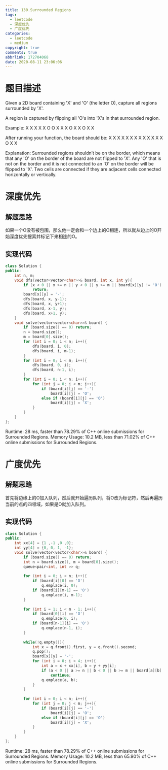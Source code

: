 ```yaml
---
title: 130.Surrounded Regions
tags:
  - leetcode
  - 深度优先
  - 广度优先
categories:
  - leetcode
  - medium
copyright: true
comments: true
abbrlink: 172704068
date: 2020-08-11 23:06:06
---
```

# 题目描述
Given a 2D board containing 'X' and 'O' (the letter O), capture all regions surrounded by 'X'.

A region is captured by flipping all 'O's into 'X's in that surrounded region.

Example:
X X X X
X O O X
X X O X
X O X X

After running your function, the board should be:
X X X X
X X X X
X X X X
X O X X

Explanation:
Surrounded regions shouldn’t be on the border, which means that any 'O' on the border of the board are not flipped to 'X'. Any 'O' that is not on the border and it is not connected to an 'O' on the border will be flipped to 'X'. Two cells are connected if they are adjacent cells connected horizontally or vertically.
# 深度优先
## 解题思路
如果一个O没有被包围，那么他一定会和一个边上的O相连，所以就从边上的O开始深度优先搜索并标记下来相连的O。
## 实现代码
```C++
class Solution {
public:
    int n, m;
    void dfs(vector<vector<char>>& board, int x, int y){
        if (x < 0 || x >= n || y < 0 || y >= m || board[x][y] != 'O')
            return;
        board[x][y] = '-';
        dfs(board, x, y-1);
        dfs(board, x, y+1);
        dfs(board, x-1, y);
        dfs(board, x+1, y);
    }
    void solve(vector<vector<char>>& board) {
        if (board.size() == 0) return;
        n = board.size();
        m = board[0].size();
        for (int i = 0; i < n; i++){
            dfs(board, i, 0);
            dfs(board, i, m-1);
        }
        for (int i = 0; i < m; i++){
            dfs(board, 0, i);
            dfs(board, n-1, i);
        }
        for (int i = 0; i < n; i++){
            for (int j = 0; j < m; j++){
                if (board[i][j] == '-')
                    board[i][j] = 'O';
                else if (board[i][j] == 'O')
                    board[i][j] = 'X';
            }
        }
    }
};
```

Runtime: 28 ms, faster than 78.29% of C++ online submissions for Surrounded Regions.
Memory Usage: 10.2 MB, less than 71.02% of C++ online submissions for Surrounded Regions.

# 广度优先
## 解题思路
首先将边缘上的O加入队列，然后就开始遍历队列，将O改为标记符，然后再遍历当前的点的四领域，如果是O就加入队列。
## 实现代码
```C++
class Solution {
public:
    int xx[4] = {1 ,-1 ,0 ,0};
    int yy[4] = {0, 0, 1, -1};
    void solve(vector<vector<char>>& board) {
        if (board.size() == 0) return;
        int n = board.size(), m = board[0].size();
        queue<pair<int, int >> q;
        
        for (int i = 0; i < n; i++){
            if (board[i][0] == 'O')
                q.emplace(i, 0);
            if (board[i][m-1] == 'O')
                q.emplace(i, m-1);
        }
        
        for (int i = 1; i < m - 1; i++){
            if (board[0][i] == 'O')
                q.emplace(0, i);
            if (board[n-1][i] == 'O')
                q.emplace(n-1, i);
        }
        
        while(!q.empty()){
            int x = q.front().first, y = q.front().second;
            q.pop();
            board[x][y] = '-';
            for (int i = 0; i < 4; i++){
                int a = x + xx[i], b = y + yy[i];
                if (a < 0 || a >= n || b < 0 || b >= m || board[a][b] != 'O')
                    continue;
                q.emplace(a, b);
            }
        }
        
        for (int i = 0; i < n; i++){
            for (int j = 0; j < m; j++){
                if (board[i][j] == '-')
                    board[i][j] = 'O';
                else if (board[i][j] == 'O')
                    board[i][j] = 'X';
            }
        }
    }
};
```
Runtime: 28 ms, faster than 78.29% of C++ online submissions for Surrounded Regions.
Memory Usage: 10.2 MB, less than 65.90% of C++ online submissions for Surrounded Regions.